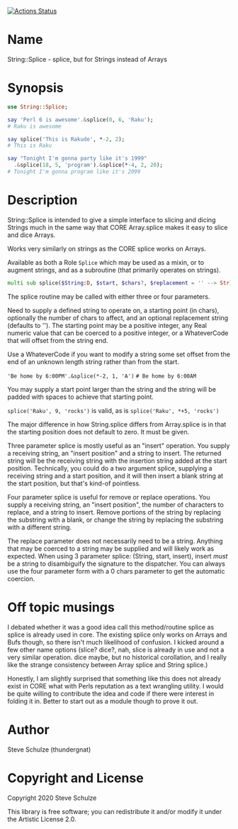 [![Actions Status](https://github.com/thundergnat/String-Splice/actions/workflows/test.yml/badge.svg)](https://github.com/thundergnat/String-Splice/actions)

Name
====

String::Splice - splice, but for Strings instead of Arrays

Synopsis
========

```raku
use String::Splice;

say 'Perl 6 is awesome'.&splice(0, 6, 'Raku');
# Raku is awesome

say splice('This is Rakudo', *-2, 2);
# This is Raku

say "Tonight I'm gonna party like it's 1999"
  .&splice(18, 5, 'program').&splice(*-4, 2, 20);
# Tonight I'm gonna program like it's 2099
```

Description
===========

String::Splice is intended to give a simple interface to slicing and dicing Strings much in the same way that CORE Array.splice makes it easy to slice and dice Arrays.

Works very similarly on strings as the CORE splice works on Arrays.

Available as both a Role `Splice` which may be used as a mixin, or to augment strings, and as a subroutine (that primarily operates on strings).

```raku
multi sub splice($String:D, $start, $chars?, $replacement = '' --> Str)
```

The splice routine may be called with either three or four parameters.

Need to supply a defined string to operate on, a starting point (in chars), optionally the number of chars to affect, and an optional replacement string (defaults to ''). The starting point may be a positive integer, any Real numeric value that can be coerced to a positive integer, or a WhateverCode that will offset from the string end.

Use a WhateverCode if you want to modify a string some set offset from the end of an unknown length string rather than from the start.

`'Be home by 6:00PM'.&splice(*-2, 1, 'A')` `# Be home by 6:00AM`

You may supply a start point larger than the string and the string will be padded with spaces to achieve that starting point.

`splice('Raku', 9, 'rocks')` is valid, as is `splice('Raku', *+5, 'rocks')`

The major difference in how String.splice differs from Array.splice is in that the starting position does not default to zero. It must be given.

Three parameter splice is mostly useful as an "insert" operation. You supply a receiving string, an "insert position" and a string to insert. The returned string will be the receiving string with the insertion string added at the start position. Technically, you could do a two argument splice, supplying a receiving string and a start position, and it will then insert a blank string at the start position, but that's kind-of pointless.

Four parameter splice is useful for remove or replace operations. You supply a receiving string, an "insert position", the number of characters to replace, and a string to insert. Remove portions of the string by replacing the substring with a blank, or change the string by replacing the substring with a different string.

The replace parameter does not necessarily need to be a string. Anything that may be coerced to a string may be supplied and will likely work as expected. When using 3 parameter splice: (String, start, insert), insert _must_ be a string to disambiguify the signature to the dispatcher. You can always use the four parameter form with a 0 chars parameter to get the automatic coercion.

Off topic musings
=================

I debated whether it was a good idea call this method/routine splice as splice is already used in core. The existing splice only works on Arrays and Bufs though, so there isn't much likelihood of confusion. I kicked around a few other name options (slice? dice?, nah, slice is already in use and not a very similar operation. dice maybe, but no historical corollation, and I really like the strange consistency between Array splice and String splice.)

Honestly, I am slightly surprised that something like this does not already exist in CORE what with Perls reputation as a text wrangling utility. I would be quite willing to contribute the idea and code if there were interest in folding it in. Better to start out as a module though to prove it out.

Author
======

Steve Schulze (thundergnat)

Copyright and License
=====================

Copyright 2020 Steve Schulze

This library is free software; you can redistribute it and/or modify it under the Artistic License 2.0.

